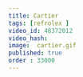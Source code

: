 ```yaml
---
title: Cartier
tags: [refrolex ]
video_id: 48372012
video_hash: 
image:  cartier.gif
published: true
order : 33000
---
```

